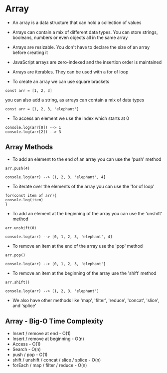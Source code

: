 # Array

- An array is a data structure that can hold a collection of values

- Arrays can contain a mix of different data types. You can store strings, booleans, numbers or even objects all in the same array

- Arrays are resizable. You don't have to declare the size of an array before creating it

- JavaScript arrays are zero-indexed and the insertion order is maintained

- Arrays are iterables. They can be used with a for of loop

- To create an array we can use square brackets

```
const arr = [1, 2, 3]
```

you can also add a string, as arrays can contain a mix of data types

```
const arr = [1, 2, 3, 'elephant']
```

- To access an element we use the index which starts at 0

```
console.log(arr[0]) --> 1
console.log(arr[2]) --> 3
```

## Array Methods

- To add an element to the end of an array you can use the 'push' method

```
arr.push(4)

console.log(arr) --> [1, 2, 3, 'elephant', 4]
```

- To iterate over the elements of the array you can use the 'for of loop'

```
for(const item of arr){
console.log(item)
}
```

- To add an element at the beginning of the array you can use the 'unshift' method

```
arr.unshift(0)

console.log(arr) --> [0, 1, 2, 3, 'elephant', 4]
```

- To remove an item at the end of the array use the 'pop' method

```
arr.pop()

console.log(arr) --> [0, 1, 2, 3, 'elephant']
```

- To remove an item at the beginning of the array use the 'shift' method

```
arr.shift()

console.log(arr) --> [1, 2, 3, 'elephant']
```

- We also have other methods like 'map', 'filter', 'reduce', 'concat', 'slice', and 'splice'

## Array - Big-O Time Complexity

- Insert / remove at end - O(1)
- Insert / remove at beginning - O(n)
- Access - O(1)
- Search - O(n)
- push / pop - O(1)
- shift / unshift / concat / slice / splice - O(n)
- forEach / map / filter / reduce - O(n)
